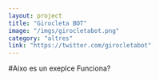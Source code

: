 ```yaml
---
layout: project
title: "Girocleta BOT"
image: "/imgs/girocletabot.png"
category: "altres"
link: "https://twitter.com/girocletabot"
---
```


#Aixo es un exeplce
Funciona?